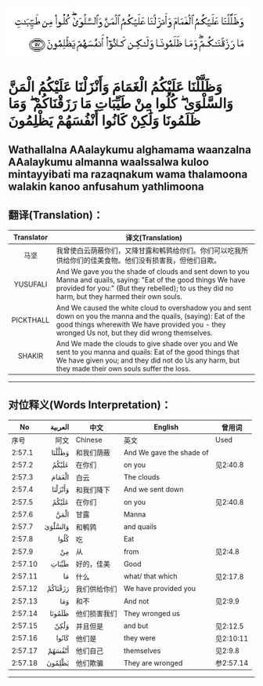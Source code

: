 ![002:057](images/002_057.gif)

#  وَظَلَّلْنَا عَلَيْكُمُ الْغَمَامَ وَأَنْزَلْنَا عَلَيْكُمُ الْمَنَّ وَالسَّلْوَىٰ ۖ كُلُوا مِنْ طَيِّبَاتِ مَا رَزَقْنَاكُمْ ۖ وَمَا ظَلَمُونَا وَلَٰكِنْ كَانُوا أَنْفُسَهُمْ يَظْلِمُونَ 

## Wathallalna AAalaykumu alghamama waanzalna AAalaykumu almanna waalssalwa kuloo mintayyibati ma razaqnakum wama thalamoona walakin kanoo anfusahum yathlimoona

## 翻译(Translation)：

| Translator | 译文(Translation)                                            |
| :--------: | ------------------------------------------------------------ |
|    马坚    | 我曾使白云荫蔽你们，又降甘露和鹌鹑给你们。你们可以吃我所供给你们的佳美食物。他们没有损害我，但他们自欺。 |
|  YUSUFALI  | And We gave you the shade of clouds and sent down to you Manna and quails, saying: "Eat of the good things We have provided for you:" (But they rebelled); to us they did no harm, but they harmed their own souls. |
| PICKTHALL  | And We caused the white cloud to overshadow you and sent down on you the manna and the quails, (saying): Eat of the good things wherewith We have provided you - they wronged Us not, but they did wrong themselves. |
|   SHAKIR   | And We made the clouds to give shade over you and We sent to you manna and quails: Eat of the good things that We have given you; and they did not do Us any harm, but they made their own souls suffer the loss. |

---

## 对位释义(Words Interpretation)：

| No      | العربية | 中文         | English                  | 曾用词    |
| ------- | ------: | ------------ | ------------------------ | --------- |
| 序号    |    阿文 | Chinese      | 英文                     | Used      |
| 2:57.1  |  وَظَلَّلْنَا | 和我们荫蔽   | And We gave the shade of |           |
| 2:57.2  |   عَلَيْكُمُ | 在你们       | on you                   | 见2:40.8  |
| 2:57.3  |  الْغَمَامَ | 白云         | The clouds               |           |
| 2:57.4  | وَأَنْزَلْنَا | 和我们降下   | And we sent down         |           |
| 2:57.5  |   عَلَيْكُمُ | 在你们       | on you                   | 见2:40.8  |
| 2:57.6  |    الْمَنَّ | 甘露         | Manna                    |           |
| 2:57.7  | وَالسَّلْوَىٰ | 和鹌鹑       | and quails               |           |
| 2:57.8  |    كُلُوا | 吃           | Eat                      |           |
| 2:57.9  |      مِنْ | 从           | from                     | 见2:4.8   |
| 2:57.10 |   طَيِّبَاتِ | 好的，佳美   | Good                     |           |
| 2:57.11 |      مَا | 什么         | what/ that which         | 见2:17.8  |
| 2:57.12 | رَزَقْنَاكُمْ | 我们供给你们 | We have provided you     |           |
| 2:57.13 |     وَمَا | 和不         | And not                  | 见2:9.9   |
| 2:57.14 |  ظَلَمُونَا | 他们损害我们 | They wronged us          |           |
| 2:57.15 |    وَلَٰكِنْ | 并且但是     | and but                  | 见2:12.5  |
| 2:57.16 |   كَانُوا | 他们是       | they were                | 见2:10:11 |
| 2:57.17 |  أَنْفُسَهُمْ | 他们自己     | themselves               | 见2:9.8   |
| 2:57.18 |  يَظْلِمُونَ | 他们欺骗     | They are wronged         | 参2:57.14 |

---
